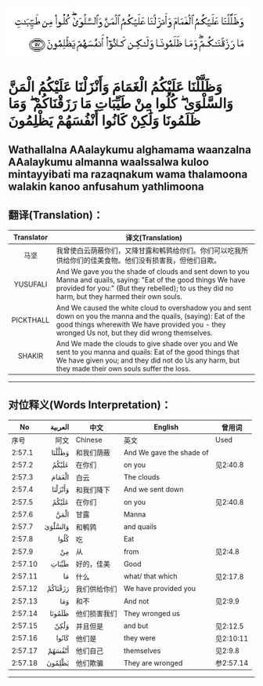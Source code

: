 ![002:057](images/002_057.gif)

#  وَظَلَّلْنَا عَلَيْكُمُ الْغَمَامَ وَأَنْزَلْنَا عَلَيْكُمُ الْمَنَّ وَالسَّلْوَىٰ ۖ كُلُوا مِنْ طَيِّبَاتِ مَا رَزَقْنَاكُمْ ۖ وَمَا ظَلَمُونَا وَلَٰكِنْ كَانُوا أَنْفُسَهُمْ يَظْلِمُونَ 

## Wathallalna AAalaykumu alghamama waanzalna AAalaykumu almanna waalssalwa kuloo mintayyibati ma razaqnakum wama thalamoona walakin kanoo anfusahum yathlimoona

## 翻译(Translation)：

| Translator | 译文(Translation)                                            |
| :--------: | ------------------------------------------------------------ |
|    马坚    | 我曾使白云荫蔽你们，又降甘露和鹌鹑给你们。你们可以吃我所供给你们的佳美食物。他们没有损害我，但他们自欺。 |
|  YUSUFALI  | And We gave you the shade of clouds and sent down to you Manna and quails, saying: "Eat of the good things We have provided for you:" (But they rebelled); to us they did no harm, but they harmed their own souls. |
| PICKTHALL  | And We caused the white cloud to overshadow you and sent down on you the manna and the quails, (saying): Eat of the good things wherewith We have provided you - they wronged Us not, but they did wrong themselves. |
|   SHAKIR   | And We made the clouds to give shade over you and We sent to you manna and quails: Eat of the good things that We have given you; and they did not do Us any harm, but they made their own souls suffer the loss. |

---

## 对位释义(Words Interpretation)：

| No      | العربية | 中文         | English                  | 曾用词    |
| ------- | ------: | ------------ | ------------------------ | --------- |
| 序号    |    阿文 | Chinese      | 英文                     | Used      |
| 2:57.1  |  وَظَلَّلْنَا | 和我们荫蔽   | And We gave the shade of |           |
| 2:57.2  |   عَلَيْكُمُ | 在你们       | on you                   | 见2:40.8  |
| 2:57.3  |  الْغَمَامَ | 白云         | The clouds               |           |
| 2:57.4  | وَأَنْزَلْنَا | 和我们降下   | And we sent down         |           |
| 2:57.5  |   عَلَيْكُمُ | 在你们       | on you                   | 见2:40.8  |
| 2:57.6  |    الْمَنَّ | 甘露         | Manna                    |           |
| 2:57.7  | وَالسَّلْوَىٰ | 和鹌鹑       | and quails               |           |
| 2:57.8  |    كُلُوا | 吃           | Eat                      |           |
| 2:57.9  |      مِنْ | 从           | from                     | 见2:4.8   |
| 2:57.10 |   طَيِّبَاتِ | 好的，佳美   | Good                     |           |
| 2:57.11 |      مَا | 什么         | what/ that which         | 见2:17.8  |
| 2:57.12 | رَزَقْنَاكُمْ | 我们供给你们 | We have provided you     |           |
| 2:57.13 |     وَمَا | 和不         | And not                  | 见2:9.9   |
| 2:57.14 |  ظَلَمُونَا | 他们损害我们 | They wronged us          |           |
| 2:57.15 |    وَلَٰكِنْ | 并且但是     | and but                  | 见2:12.5  |
| 2:57.16 |   كَانُوا | 他们是       | they were                | 见2:10:11 |
| 2:57.17 |  أَنْفُسَهُمْ | 他们自己     | themselves               | 见2:9.8   |
| 2:57.18 |  يَظْلِمُونَ | 他们欺骗     | They are wronged         | 参2:57.14 |

---
